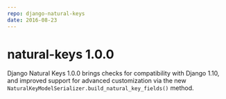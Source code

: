 ```yaml
---
repo: django-natural-keys
date: 2016-08-23
---
```


# natural-keys 1.0.0

Django Natural Keys 1.0.0 brings checks for compatibility with Django 1.10, and improved support for advanced customization via the new `NaturalKeyModelSerializer.build_natural_key_fields()` method.
